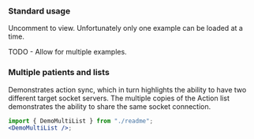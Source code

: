 ### Standard usage

Uncomment to view. Unfortunately only one example can be loaded at a time.

TODO - Allow for multiple examples.

<!-- ```jsx harmony
import { DemoStandard } from "./readme";
<DemoStandard />;
``` -->

### Multiple patients and lists

Demonstrates action sync, which in turn highlights the ability to have two
different target socket servers. The multiple copies of the Action list demonstrates
the ability to share the same socket connection.

```jsx harmony
import { DemoMultiList } from "./readme";
<DemoMultiList />;
```
